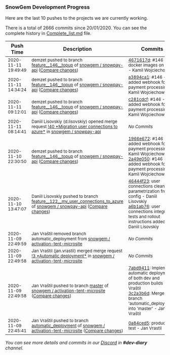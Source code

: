 
### SnowGem Development Progress

Here are the last 10 pushes to the projects we are currently working.

There is a total of 2666 commits since 20/01/2020. You can see the complete history in
 [Complete_list.md](Complete_list.md) file.

| Push Time | Description | Commits |
| --- | --- | --- |
| <sub>2020-11-11 19:49:49</sub> | <sub>demzet pushed to branch [feature\_\_146\_\_topup](https://gitlab.com/snowgem/snowpay-api/commits/feature__146__topup) of [snowgem / snowpay\-api](https://gitlab.com/snowgem/snowpay-api) ([Compare changes](https://gitlab.com/snowgem/snowpay-api/compare/a3894ca192134c8352053371dcb975e6f519fe8c...4671617d6b372b698e1d84a134f17a72e845fe93))</sub> | <sub>[4671617d](https://gitlab.com/snowgem/snowpay-api/-/commit/4671617d6b372b698e1d84a134f17a72e845fe93): #146 - docker images on diet - Kamil Wojciechowski</sub> |
| <sub>2020-11-11 14:34:24</sub> | <sub>demzet pushed to branch [feature\_\_146\_\_topup](https://gitlab.com/snowgem/snowpay-api/commits/feature__146__topup) of [snowgem / snowpay\-api](https://gitlab.com/snowgem/snowpay-api) ([Compare changes](https://gitlab.com/snowgem/snowpay-api/compare/c281cdcf228f770c3e1d2a89f475d6bd5f7e869a...a3894ca192134c8352053371dcb975e6f519fe8c))</sub> | <sub>[a3894ca1](https://gitlab.com/snowgem/snowpay-api/-/commit/a3894ca192134c8352053371dcb975e6f519fe8c): #146 - added webhook for payment processing - Kamil Wojciechowski</sub> |
| <sub>2020-11-11 09:12:01</sub> | <sub>demzet pushed to branch [feature\_\_146\_\_topup](https://gitlab.com/snowgem/snowpay-api/commits/feature__146__topup) of [snowgem / snowpay\-api](https://gitlab.com/snowgem/snowpay-api) ([Compare changes](https://gitlab.com/snowgem/snowpay-api/compare/2a49e050b267b3cf251eac1812bf10345f841769...c281cdcf228f770c3e1d2a89f475d6bd5f7e869a))</sub> | <sub>[c281cdcf](https://gitlab.com/snowgem/snowpay-api/-/commit/c281cdcf228f770c3e1d2a89f475d6bd5f7e869a): #146 - added webhook for payment processing - Kamil Wojciechowski</sub> |
| <sub>2020-11-11 08:14:41</sub> | <sub>Daniil Lisovskiy (d.lisovskiy) opened merge request [\!40 \*Migration user connections to azure\*](https://gitlab.com/snowgem/snowpay-api/-/merge_requests/40) in [snowgem / snowpay\-api](https://gitlab.com/snowgem/snowpay-api)</sub> | <sub>_No Commits_</sub> |
| <sub>2020-11-10 22:30:50</sub> | <sub>demzet pushed to branch [feature\_\_146\_\_topup](https://gitlab.com/snowgem/snowpay-api/commits/feature__146__topup) of [snowgem / snowpay\-api](https://gitlab.com/snowgem/snowpay-api) ([Compare changes](https://gitlab.com/snowgem/snowpay-api/compare/49668d061eba81e7856c91c53a1ac3caa9c8abfc...2a49e050b267b3cf251eac1812bf10345f841769))</sub> | <sub>[1966e672](https://gitlab.com/snowgem/snowpay-api/-/commit/1966e67261f8ea5e2516f8b58786e341730e1d01): #146 - added webhook for payment processing - Kamil Wojciechowski<br>[2a49e050](https://gitlab.com/snowgem/snowpay-api/-/commit/2a49e050b267b3cf251eac1812bf10345f841769): #146 - added webhook for payment processing - Kamil Wojciechowski</sub> |
| <sub>2020-11-10 13:47:07</sub> | <sub>Daniil Lisovskiy pushed to branch [feature\_\_122\_\_mv\_user\_connections\_to\_azure](https://gitlab.com/snowgem/snowpay-api/commits/feature__122__mv_user_connections_to_azure) of [snowgem / snowpay\-api](https://gitlab.com/snowgem/snowpay-api) ([Compare changes](https://gitlab.com/snowgem/snowpay-api/compare/2a06973edfb9e908c4e55da02f3c9f39ea1b398b...a6b1ab7639ee98eaab769cf00b3bc6dbb1fb618c))</sub> | <sub>[46444f23](https://gitlab.com/snowgem/snowpay-api/-/commit/46444f23490a2a99a1640d91f6e990f20de7d07c): user connections cleaner parametrization from config - Daniil Lisovskiy<br>[a6b1ab76](https://gitlab.com/snowgem/snowpay-api/-/commit/a6b1ab7639ee98eaab769cf00b3bc6dbb1fb618c): user connections integration tests and rollout instructions added - Daniil Lisovskiy</sub> |
| <sub>2020-11-09 22:49:59</sub> | <sub>Jan Vraštil removed branch automatic_deployment from [snowgem / activation\-tent\-microsite](https://gitlab.com/snowgem/activation-tent-microsite)</sub> | <sub>_No Commits_</sub> |
| <sub>2020-11-09 22:49:58</sub> | <sub>Jan Vraštil (jan.vrastil) merged merge request [\!3 \*Automatic deployment\*](https://gitlab.com/snowgem/activation-tent-microsite/-/merge_requests/3) in [snowgem / activation\-tent\-microsite](https://gitlab.com/snowgem/activation-tent-microsite)</sub> | <sub>_No Commits_</sub> |
| <sub>2020-11-09 22:49:58</sub> | <sub>Jan Vraštil pushed to branch [master](https://gitlab.com/snowgem/activation-tent-microsite/commits/master) of [snowgem / activation\-tent\-microsite](https://gitlab.com/snowgem/activation-tent-microsite) ([Compare changes](https://gitlab.com/snowgem/activation-tent-microsite/compare/1a60abc52d394677097be8a2bb90ca2078aaebfd...3c2a3b6d62bbe9ea7d4a73ccd582fedfe276d313))</sub> | <sub>[7abd9411](https://gitlab.com/snowgem/activation-tent-microsite/-/commit/7abd941169164d6bd2dc78bd3a646e1f0fb265e5): Implement automatic deployment of both dev and production builds - Jan Vraštil<br>[3c2a3b6d](https://gitlab.com/snowgem/activation-tent-microsite/-/commit/3c2a3b6d62bbe9ea7d4a73ccd582fedfe276d313): Merge branch 'automatic_deployment' into 'master' - Jan Vraštil</sub> |
| <sub>2020-11-09 22:45:41</sub> | <sub>Jan Vraštil pushed to branch [automatic\_deployment](https://gitlab.com/snowgem/activation-tent-microsite/commits/automatic_deployment) of [snowgem / activation\-tent\-microsite](https://gitlab.com/snowgem/activation-tent-microsite) ([Compare changes](https://gitlab.com/snowgem/activation-tent-microsite/compare/cf60c7d27216301891d1fb27b267251bdcf3cec8...0a84ced574af119b658b89a588c1d9af862b11eb))</sub> | <sub>[0a84ced5](https://gitlab.com/snowgem/activation-tent-microsite/-/commit/0a84ced574af119b658b89a588c1d9af862b11eb): production test - Jan Vrastil</sub> |

_You can see more details and commits in our [Discord](https://discord.gg/zumGnbg) in **#dev-diary** channel._
